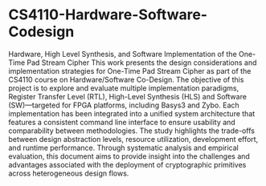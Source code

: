 # CS4110-Hardware-Software-Codesign
Hardware, High Level Synthesis, and Software Implementation of the One-Time Pad Stream Cipher
This work presents the design considerations and implementation strategies for One-Time Pad Stream Cipher as part of the CS4110 course on Hardware/Software Co-Design. The objective of this project is to explore and evaluate multiple implementation paradigms, Register Transfer Level (RTL), High-Level Synthesis (HLS) and Software (SW)—targeted for FPGA platforms, including Basys3 and Zybo. Each implementation has been integrated into a unified system architecture that features a consistent command line interface to ensure usability and comparability between methodologies. The study highlights the trade-offs between design abstraction levels, resource utilization, development effort, and runtime performance. Through systematic analysis and empirical evaluation, this document aims to provide insight into the challenges and advantages associated with the deployment of cryptographic primitives across heterogeneous design flows. 
